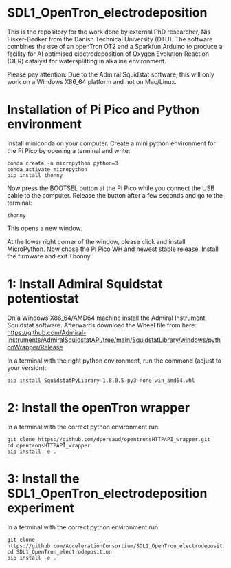 # SDL1_OpenTron_electrodeposition
This is the repository for the work done by external PhD researcher, Nis Fisker-Bødker from the Danish Technical University (DTU).
The software combines the use of an openTron OT2 and a Sparkfun Arduino to produce a facility for AI optimised electrodeposition of Oxygen Evolution Reaction (OER) catalyst for watersplitting in alkaline environment.

Please pay attention: Due to the Admiral Squidstat software, this will only work on a Windows X86_64 platform and not on Mac/Linux.

# Installation of Pi Pico and Python environment
Install miniconda on your computer.
Create a mini python environment for the Pi Pico by opening a terminal and write:
````
conda create -n micropython python=3
conda activate micropython
pip install thonny
````
Now press the BOOTSEL button at the Pi Pico while you connect the USB cable to the computer.
Release the button after a few seconds and go to the terminal:
````
thonny
````
This opens a new window.

At the lower right corner of the window, please click and install MicroPython.
Now chose the Pi Pico WH and newest stable release.
Install the firmware and exit Thonny.


# 1: Install Admiral Squidstat potentiostat
On a Windows X86_64/AMD64 machine install the Admiral Instrument Squidstat software. Afterwards download the Wheel file from here:
https://github.com/Admiral-Instruments/AdmiralSquidstatAPI/tree/main/SquidstatLibrary/windows/pythonWrapper/Release

In a terminal with the right python environment, run the command (adjust to your version):
````
pip install SquidstatPyLibrary-1.8.0.5-py3-none-win_amd64.whl
````

# 2: Install the openTron wrapper
In a terminal with the correct python environment run:
````
git clone https://github.com/dpersaud/opentronsHTTPAPI_wrapper.git
cd opentronsHTTPAPI_wrapper
pip install -e .
````

# 3: Install the SDL1_OpenTron_electrodeposition experiment
In a terminal with the correct python environment run:
````
git clone https://github.com/AccelerationConsortium/SDL1_OpenTron_electrodeposition.git
cd SDL1_OpenTron_electrodeposition
pip install -e .
````